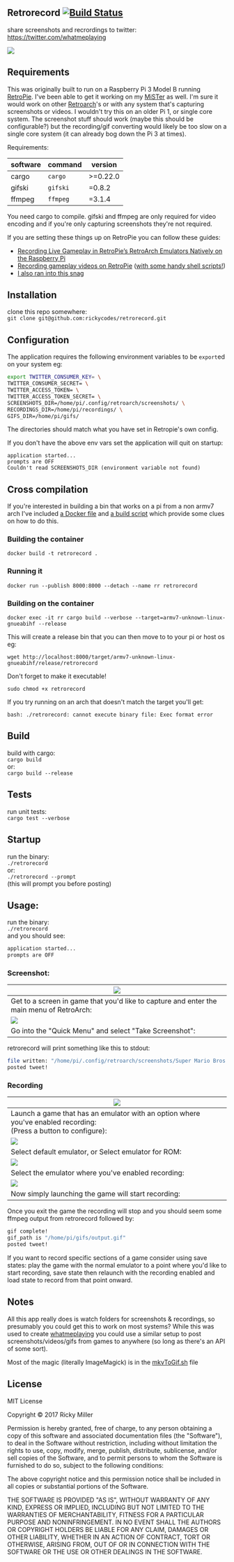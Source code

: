 ## Retrorecord [![Build Status](https://travis-ci.org/rickycodes/retrorecord.svg?branch=master)](https://travis-ci.org/rickycodes/retrorecord)

share screenshots and recrordings to twitter:  
https://twitter.com/whatmeplaying

<img src='./screenshots/mario.png' />

## Requirements
This was originally built to run on a Raspberry Pi 3 Model B running [RetroPie](https://retropie.org.uk/). I've been able to get it working on my [MiSTer](https://github.com/MiSTer-devel/Main_MiSTer/wiki) as well. I'm sure it would work on other [Retroarch](https://www.retroarch.com/)'s or with any system that's capturing screenshots or videos. I wouldn't try this on an older Pi 1, or single core system. The screenshot stuff should work (maybe this should be configurable?) but the recording/gif converting would likely be too slow on a single core system (it can already bog down the Pi 3 at times).

Requirements:

| software    | command   | version  |
|-------------|-----------|----------|
| cargo       | `cargo`   | >=0.22.0 |
| gifski      | `gifski`  | =0.8.2   |
| ffmpeg      | `ffmpeg`  | =3.1.4   |

You need cargo to compile. gifski and ffmpeg are only required for video encoding and if you're only capturing screenshots they're not required.

If you are setting these things up on RetroPie you can follow these guides:

- [Recording Live Gameplay in RetroPie’s RetroArch Emulators Natively on the Raspberry Pi](https://retroresolution.com/2016/07/06/recording-live-gameplay-in-retropies-retroarch-emulators-natively-on-the-raspberry-pi/#li_before_proceeding)
- [Recording gameplay videos on RetroPie](https://www.artificialworlds.net/blog/2018/01/07/recording-gameplay-videos-on-retropie/) ([with some handy shell scripts!](https://github.com/andybalaam/retropie-recording))
- [I also ran into this snag](https://github.com/libretro/RetroArch/issues/5717#issuecomment-357494398)

## Installation
clone this repo somewhere:  
`git clone git@github.com:rickycodes/retrorecord.git`

## Configuration
The application requires the following environment variables to be `export`ed on your system eg:

```sh
export TWITTER_CONSUMER_KEY= \
TWITTER_CONSUMER_SECRET= \
TWITTER_ACCESS_TOKEN= \
TWITTER_ACCESS_TOKEN_SECRET= \
SCREENSHOTS_DIR=/home/pi/.config/retroarch/screenshots/ \
RECORDINGS_DIR=/home/pi/recordings/ \
GIFS_DIR=/home/pi/gifs/
```
The directories should match what you have set in Retropie's own config.

If you don't have the above env vars set the application will quit on startup:
```
application started...
prompts are OFF
Couldn't read SCREENSHOTS_DIR (environment variable not found)
```

## Cross compilation
If you're interested in building a bin that works on a pi from a non armv7 arch I've included [a Docker file](Dockerfile) and [a build script](build.sh) which provide some clues on how to do this.

### Building the container
`docker build -t retrorecord .`

### Running it
`docker run --publish 8000:8000 --detach --name rr retrorecord`

### Building on the container
`docker exec -it rr cargo build --verbose --target=armv7-unknown-linux-gnueabihf --release`

This will create a release bin that you can then move to to your pi or host os eg:

`wget http://localhost:8000/target/armv7-unknown-linux-gnueabihf/release/retrorecord`

Don't forget to make it executable!

`sudo chmod +x retrorecord`

If you try running on an arch that doesn't match the target you'll get:

`bash: ./retrorecord: cannot execute binary file: Exec format error`

## Build
build with cargo:  
`cargo build`  
or:  
`cargo build --release`

## Tests
run unit tests:  
`cargo test --verbose`

## Startup
run the binary:  
`./retrorecord`  
or:  
`./retrorecord --prompt`  
(this will prompt you before posting)

## Usage:
run the binary:  
`./retrorecord`  
and you should see:  
```sh
application started...
prompts are OFF
```

### Screenshot:
| <img src='./screenshots/retroarch-main-menu.png' /> |
|-|
| Get to a screen in game that you'd like to capture and enter the main menu of RetroArch: |
| <img src='./screenshots/retroarch-screenshot.png' /> |
| Go into the "Quick Menu" and select "Take Screenshot": |

retrorecord will print something like this to stdout:  
```sh
file written: "/home/pi/.config/retroarch/screenshots/Super Mario Bros 3 (U) (PRG 1)-180425-190211.png"
posted tweet!
```

### Recording

| <img src='./screenshots/hit-a.png' /> |
|-|
|Launch a game that has an emulator with an option where you've enabled recording: <br />(Press a button to configure):|
| <img src='./screenshots/default-emulator.png' />      |
| Select default emulator, or Select emulator for ROM: |
| <img src='./screenshots/default-emulator-record.png' />  |
| Select the emulator where you've enabled recording: |
| <img src='./screenshots/default-emulator-record-launch.png' /> |
| Now simply launching the game will start recording: |

Once you exit the game the recording will stop and you should seem some ffmpeg output from retrorecord followed by:  
```sh
gif complete!
gif_path is "/home/pi/gifs/output.gif"
posted tweet!
```
If you want to record specific sections of a game consider using save states: play the game with the normal emulator to a point where you'd like to start recording, save state then relaunch with the recording enabled and load state to record from that point onward.

## Notes
All this app really does is watch folders for screenshots & recordings, so presumably you could get this to work on most systems? While this was used to create [whatmeplaying](https://twitter.com/whatmeplaying) you could use a similar setup to post screenshots/videos/gifs from games to anywhere (so long as there's an API of some sort).

Most of the magic (literally ImageMagick) is in the [mkvToGif.sh](https://github.com/rickycodes/retrorecord/blob/master/mkvToGif.sh) file

## License
MIT License

Copyright © 2017 Ricky Miller

Permission is hereby granted, free of charge, to any person obtaining a copy
of this software and associated documentation files (the "Software"), to deal
in the Software without restriction, including without limitation the rights
to use, copy, modify, merge, publish, distribute, sublicense, and/or sell
copies of the Software, and to permit persons to whom the Software is
furnished to do so, subject to the following conditions:

The above copyright notice and this permission notice shall be included in all
copies or substantial portions of the Software.

THE SOFTWARE IS PROVIDED "AS IS", WITHOUT WARRANTY OF ANY KIND, EXPRESS OR
IMPLIED, INCLUDING BUT NOT LIMITED TO THE WARRANTIES OF MERCHANTABILITY,
FITNESS FOR A PARTICULAR PURPOSE AND NONINFRINGEMENT. IN NO EVENT SHALL THE
AUTHORS OR COPYRIGHT HOLDERS BE LIABLE FOR ANY CLAIM, DAMAGES OR OTHER
LIABILITY, WHETHER IN AN ACTION OF CONTRACT, TORT OR OTHERWISE, ARISING FROM,
OUT OF OR IN CONNECTION WITH THE SOFTWARE OR THE USE OR OTHER DEALINGS IN THE
SOFTWARE.
